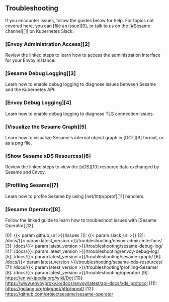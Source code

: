 ## Troubleshooting

If you encounter issues, follow the guides below for help. For topics not covered here, you can [file an issue][0], or talk to us on the [#Sesame channel][1] on Kubernetes Slack.

### [Envoy Administration Access][2]
Review the linked steps to learn how to access the administration interface for your Envoy instance.

### [Sesame Debug Logging][3]
Learn how to enable debug logging to diagnose issues between Sesame and the Kubernetes API.

### [Envoy Debug Logging][4]
Learn how to enable debug logging to diagnose TLS connection issues.

### [Visualize the Sesame Graph][5]
Learn how to visualize Sesame's internal object graph in [DOT][9] format, or as a png file.

### [Show Sesame xDS Resources][6]
Review the linked steps to view the [xDS][10] resource data exchanged by Sesame and Envoy.

### [Profiling Sesame][7]
Learn how to profile Sesame by using [net/http/pprof][11] handlers. 

### [Sesame Operator][8]
Follow the linked guide to learn how to troubleshoot issues with [Sesame Operator][12].

[0]: {{< param github_url >}}/issues
[1]: {{< param slack_url >}}
[2]: /docs/{{< param latest_version >}}/troubleshooting/envoy-admin-interface/
[3]: /docs/{{< param latest_version >}}/troubleshooting/sesame-debug-log/
[4]: /docs/{{< param latest_version >}}/troubleshooting/envoy-debug-log/
[5]: /docs/{{< param latest_version >}}/troubleshooting/sesame-graph/
[6]: /docs/{{< param latest_version >}}/troubleshooting/sesame-xds-resources/
[7]: /docs/{{< param latest_version >}}/troubleshooting/profiling-Sesame/
[8]: /docs/{{< param latest_version >}}/troubleshooting/operator/
[9]: https://en.wikipedia.org/wiki/Dot
[10]: https://www.envoyproxy.io/docs/envoy/latest/api-docs/xds_protocol
[11]: https://golang.org/pkg/net/http/pprof/
[12]: https://github.com/projectsesame/sesame-operator
